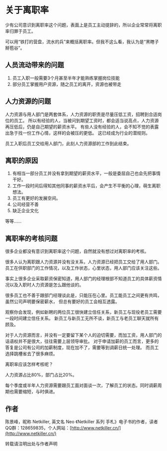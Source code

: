 # 关于离职率

少有公司意识到离职率这个问题，表面上是员工主动提辞的，所以企业常常将离职率归罪于员工。

可以用“铁打的营盘，流水的兵”来概括离职率。但我不这么看，我认为是“黑瞎子掰苞谷”。

## 人员流动带来的问题

1. 员工入职一般需要3个月甚至半年才能熟练掌握岗位技能
2. 部分员工掌握用户资源，随之员工的离开，资源也被带走

## 人力资源的问题

人力资源与用人部门是两套体系，人力资源的职责是尽量压低工资，招聘到合适岗位的员工。 所以有经验的人，当被问到期望工资时，都会适当说高点，人力资源再压低后，仍是自己期望的薪资水平。 有些人没有经验的人，会不知不觉的表露出急于找一份工作心情，这样的会被压的更低。 这已经成为行业的潜规则。

员工入职后员工交给用人部门，此刻人力资源部的工作到此结束。

## 离职的原因

1. 有相当一部分员工并没有拿到期望的薪资水平，一般是委屈自己也会先把事情干好。
2. 工作一段时间后得知其他同事的薪资水平后，会产生不平衡的心理，萌生离职想法。
3. 员工有更好的发展空间。
4. 公司经营不善
5. 缺乏企业文化

等等......

## 离职率的考核问题

很多企业都没有意识到离职率这个问题，自然就没有想过对离职率的考核。

很多人认为离职跟人力资源并没有没关系，人力资源已经把员工交给了用人部门。 员工在供职部门的工作情况，以及工作状态，心里状态，用人部门应该关注这些。

事实上很多企业采取薪资保密知道，用人部门的经理根部不知道员工的具体薪资情况以及入职时人力资源是怎么跟他谈的。

很多员工也不善于跟部门经理谈此是，只能压在心里。员工能员工之间更有共鸣，虽然公司声明要保密薪水， 但总有要好的员工会相互透露。

观察你会发现，例如新聘的两位员工很快建立信任关系，新员工与现役老员工需要一段时间建立信任关系。 新员工与新员工无所不谈，新员工与老员工聊天就所有顾及。

对于人力资源而言，并没有一定要留下某个人的迫切需要，而加工资，用人部门的话语权并不是很大，往往需要上层领导审批。 对于申请加薪的员工而言，更多的答复是公司有公司的加薪制度，现在加不了，需要等到调薪日统一处理。 而员工选择跳槽省去了很多麻烦。

离职率应该怎样考核呢？

人力资源占比80%，部门占比20%。

每个季度或半年人力资源需要跟员工面对面谈一次，了解员工的状态。同时调薪周期也需要缩短，与时俱进。

## 作者

陈景峰，昵称 Netkiller, 英文名 Neo 《Netkiller 系列 手札》电子书的作者，读者QQ群：128659835，个人网站：[http://www.netkiller.cn/](http://www.netkiller.cn/)

转载请注明出处与作者声明

